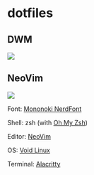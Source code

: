 # dotfiles
## DWM
<img src="https://github.com/martinval11/dotfiles/blob/main/mydesktop.png">

## NeoVim
<img src="https://github.com/martinval11/dotfiles/blob/main/neovim.png">

<p>Font: <a href="https://www.jetbrains.com/lp/mono/">Mononoki NerdFont</a></p>
<p>Shell: zsh (with <a href="https://ohmyz.sh/">Oh My Zsh</a>)</p>
<p>Editor: <a href="https://neovim.io/">NeoVim</a></p>
<p>OS: <a href="https://voidlinux.org/">Void Linux</a></p>
<p>Terminal: <a href="https://alacritty.org/">Alacritty</a></p>
